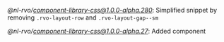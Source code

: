 *@nl-rvo/component-library-css@1.0.0-alpha.280*:
Simplified snippet by removing `.rvo-layout-row` and `.rvo-layout-gap--sm`

*@nl-rvo/component-library-css@1.0.0-alpha.27*:
Added component